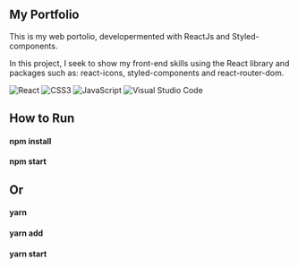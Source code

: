 ## My Portfolio
This is my web portolio, developermented with ReactJs and Styled-components.

In this project, I seek to show my front-end skills using the React library and packages such as: react-icons, styled-components and react-router-dom.

![React](https://img.shields.io/badge/react-%2320232a.svg?style=for-the-badge&logo=react&logoColor=%2361DAFB)
![CSS3](https://img.shields.io/badge/css3-%231572B6.svg?style=for-the-badge&logo=css3&logoColor=white)
![JavaScript](https://img.shields.io/badge/javascript-%23323330.svg?style=for-the-badge&logo=javascript&logoColor=%23F7DF1E)
![Visual Studio Code](https://img.shields.io/badge/Visual%20Studio%20Code-0078d7.svg?style=for-the-badge&logo=visual-studio-code&logoColor=white)

## How to Run

#### npm install 

#### npm start

## Or

#### yarn

#### yarn add

#### yarn start
